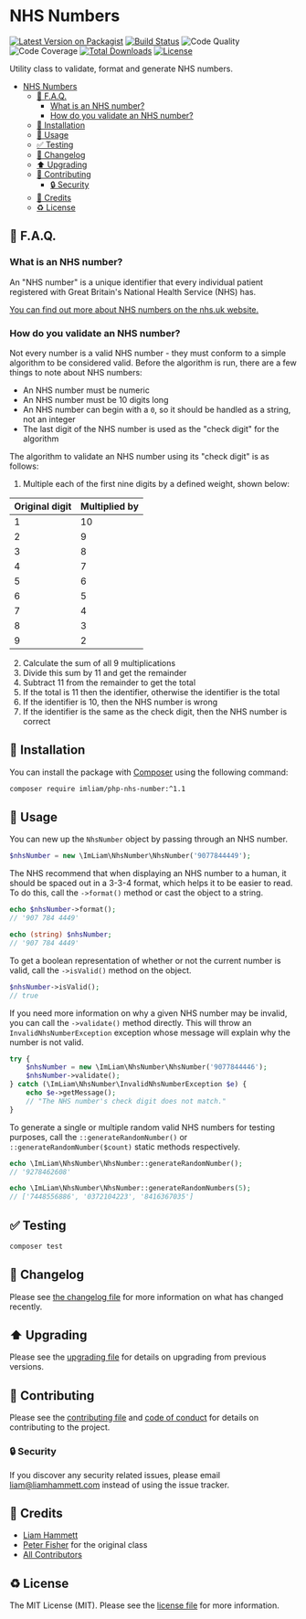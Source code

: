 # NHS Numbers

[![Latest Version on Packagist](https://img.shields.io/packagist/v/imliam/php-nhs-number.svg)](https://packagist.org/packages/imliam/php-nhs-number)
[![Build Status](https://img.shields.io/travis/imliam/php-nhs-number.svg)](https://travis-ci.org/imliam/php-nhs-number)
![Code Quality](https://img.shields.io/scrutinizer/g/imliam/php-nhs-number.svg)
![Code Coverage](https://img.shields.io/scrutinizer/coverage/g/imliam/php-nhs-number.svg)
[![Total Downloads](https://img.shields.io/packagist/dt/imliam/php-nhs-number.svg)](https://packagist.org/packages/imliam/php-nhs-number)
[![License](https://img.shields.io/github/license/imliam/php-nhs-number.svg)](LICENSE.md)

Utility class to validate, format and generate NHS numbers.

<!-- TOC -->

- [NHS Numbers](#nhs-numbers)
    - [🤔 F.A.Q.](#🤔-faq)
        - [What is an NHS number?](#what-is-an-nhs-number)
        - [How do you validate an NHS number?](#how-do-you-validate-an-nhs-number)
    - [💾 Installation](#💾-installation)
    - [📝 Usage](#📝-usage)
    - [✅ Testing](#✅-testing)
    - [🔖 Changelog](#🔖-changelog)
    - [⬆️ Upgrading](#⬆️-upgrading)
    - [🎉 Contributing](#🎉-contributing)
        - [🔒 Security](#🔒-security)
    - [👷 Credits](#👷-credits)
    - [♻️ License](#♻️-license)

<!-- /TOC -->

## 🤔 F.A.Q.

### What is an NHS number?

An "NHS number" is a unique identifier that every individual patient registered with Great Britain's National Health Service (NHS) has.

[You can find out more about NHS numbers on the nhs.uk website.](https://www.nhs.uk/NHSEngland/thenhs/records/nhs-number/Pages/what-is-the-nhs-number.aspx)

### How do you validate an NHS number?

Not every number is a valid NHS number - they must conform to a simple algorithm to be considered valid. Before the algorithm is run, there are a few things to note about NHS numbers:

- An NHS number must be numeric
- An NHS number must be 10 digits long
- An NHS number can begin with a `0`, so it should be handled as a string, not an integer
- The last digit of the NHS number is used as the "check digit" for the algorithm

The algorithm to validate an NHS number using its "check digit" is as follows:

1. Multiple each of the first nine digits by a defined weight, shown below:

| Original digit | Multiplied by |
| -------------- | ------------- |
| 1              | 10            |
| 2              | 9             |
| 3              | 8             |
| 4              | 7             |
| 5              | 6             |
| 6              | 5             |
| 7              | 4             |
| 8              | 3             |
| 9              | 2             |

2. Calculate the sum of all 9 multiplications
3. Divide this sum by 11 and get the remainder
4. Subtract 11 from the remainder to get the total
5. If the total is 11 then the identifier, otherwise the identifier is the total
6. If the identifier is 10, then the NHS number is wrong
7. If the identifier is the same as the check digit, then the NHS number is correct

## 💾 Installation

You can install the package with [Composer](https://getcomposer.org/) using the following command:

```bash
composer require imliam/php-nhs-number:^1.1
```

## 📝 Usage

You can new up the `NhsNumber` object by passing through an NHS number.

``` php
$nhsNumber = new \ImLiam\NhsNumber\NhsNumber('9077844449');
```

The NHS recommend that when displaying an NHS number to a human, it should be spaced out in a 3-3-4 format, which helps it to be easier to read. To do this, call the `->format()` method or cast the object to a string.

```php
echo $nhsNumber->format();
// '907 784 4449'

echo (string) $nhsNumber;
// '907 784 4449'
```

To get a boolean representation of whether or not the current number is valid, call the `->isValid()` method on the object.

```php
$nhsNumber->isValid();
// true
```

If you need more information on why a given NHS number may be invalid, you can call the `->validate()` method directly. This will throw an `InvalidNhsNumberException` exception whose message will explain why the number is not valid.

```php
try {
    $nhsNumber = new \ImLiam\NhsNumber\NhsNumber('9077844446');
    $nhsNumber->validate();
} catch (\ImLiam\NhsNumber\InvalidNhsNumberException $e) {
    echo $e->getMessage();
    // "The NHS number's check digit does not match."
}
```

To generate a single or multiple random valid NHS numbers for testing purposes, call the `::generateRandomNumber()` or `::generateRandomNumber($count)` static methods respectively.

```php
echo \ImLiam\NhsNumber\NhsNumber::generateRandomNumber();
// '9278462608'

echo \ImLiam\NhsNumber\NhsNumber::generateRandomNumbers(5);
// ['7448556886', '0372104223', '8416367035']
```

## ✅ Testing

``` bash
composer test
```

## 🔖 Changelog

Please see [the changelog file](CHANGELOG.md) for more information on what has changed recently.

## ⬆️ Upgrading

Please see the [upgrading file](UPGRADING.md) for details on upgrading from previous versions.

## 🎉 Contributing

Please see the [contributing file](CONTRIBUTING.md) and [code of conduct](CODE_OF_CONDUCT.md) for details on contributing to the project.

### 🔒 Security

If you discover any security related issues, please email liam@liamhammett.com instead of using the issue tracker.

## 👷 Credits

- [Liam Hammett](https://github.com/imliam)
- [Peter Fisher](https://github.com/pfwd/NHSNumber-Validation) for the original class
- [All Contributors](../../contributors)

## ♻️ License

The MIT License (MIT). Please see the [license file](LICENSE.md) for more information.
